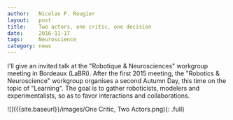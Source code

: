 ```yaml
---
author:   Nicolas P. Rougier
layout:   post
title:    Two actors, one critic, one decision
date:     2016-11-17
tags:     Neuroscience
category: news
---
```


I'll give an invited talk at the "Robotique & Neurosciences" workgroup meeting
in Bordeaux (LaBRi). After the first 2015 meeting, the "Robotics &
Neuroscience" workgroup organises a second Autumn Day, this time on the topic
of "Learning". The goal is to gather roboticists, modelers and
experimentalists, so as to favor interactions and collaborations.

![]({{site.baseurl}}/images/One Critic, Two Actors.png){: .full}
